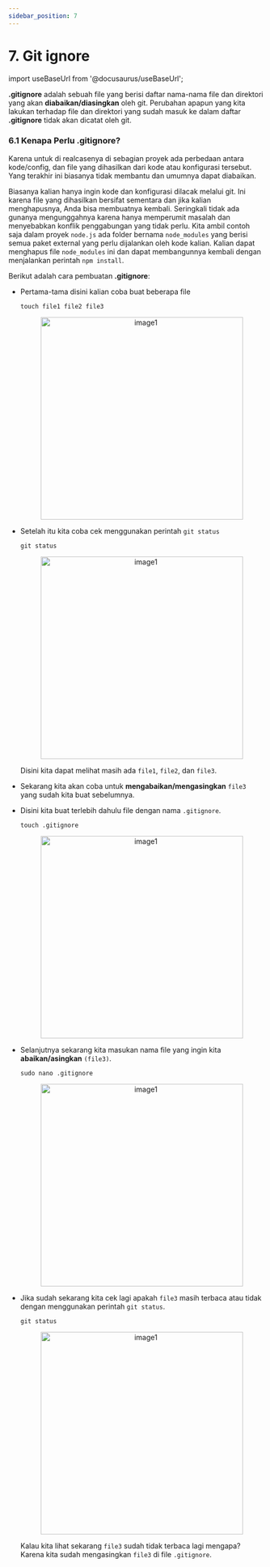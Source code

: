 ```yaml
---
sidebar_position: 7
---
```


# 7. Git ignore

import useBaseUrl from '@docusaurus/useBaseUrl';

**.gitignore** adalah sebuah file yang berisi daftar nama-nama file dan direktori yang akan **diabaikan/diasingkan** oleh git. Perubahan apapun yang kita lakukan terhadap file dan direktori yang sudah masuk ke dalam daftar **.gitignore** tidak akan dicatat oleh git.

### 6.1 Kenapa Perlu .gitignore?
Karena untuk di realcasenya di sebagian proyek ada perbedaan antara kode/config, dan file yang dihasilkan dari kode atau konfigurasi tersebut. Yang terakhir ini biasanya tidak membantu dan umumnya dapat diabaikan.

Biasanya kalian hanya ingin kode dan konfigurasi dilacak melalui git. Ini karena file yang dihasilkan bersifat sementara dan jika kalian menghapusnya, Anda bisa membuatnya kembali. Seringkali tidak ada gunanya mengunggahnya karena hanya memperumit masalah dan menyebabkan konflik penggabungan yang tidak perlu. Kita ambil contoh saja dalam proyek `node.js` ada folder bernama `node_modules` yang berisi semua paket external yang perlu dijalankan oleh kode kalian. Kalian dapat menghapus file `node_modules` ini dan dapat membangunnya kembali dengan menjalankan perintah `npm install`.


Berikut adalah cara pembuatan **.gitignore**:

- Pertama-tama disini kalian coba buat beberapa file

    ```shell
    touch file1 file2 file3
    ```
  <center>
  <img alt="image1" src={useBaseUrl('img/docs/git11.png')} height="400px"/>
  </center>

- Setelah itu kita coba cek menggunakan perintah `git status` 

    ```shell
    git status
    ```
  <center>
  <img alt="image1" src={useBaseUrl('img/docs/git12.png')} height="400px"/>
  </center>

  Disini kita dapat melihat masih ada `file1`, `file2`, dan `file3`. 

- Sekarang kita akan coba untuk **mengabaikan/mengasingkan** `file3` yang sudah kita buat sebelumnya.
- Disini kita buat terlebih dahulu file dengan nama `.gitignore`.
    
    ```shell
    touch .gitignore
    ```
  <center>
  <img alt="image1" src={useBaseUrl('img/docs/git13.png')} height="400px"/>
  </center>

- Selanjutnya sekarang kita masukan nama file yang ingin kita **abaikan/asingkan** `(file3)`.

    ```shell
    sudo nano .gitignore
    ```
  <center>
  <img alt="image1" src={useBaseUrl('img/docs/git14.png')} height="400px"/>
  </center>  

- Jika sudah sekarang kita cek lagi apakah `file3` masih terbaca atau tidak dengan menggunakan perintah `git status`.

    ```shell
    git status
    ```

  <center>
  <img alt="image1" src={useBaseUrl('img/docs/git15.png')} height="400px"/>
  </center>

    Kalau kita lihat sekarang `file3` sudah tidak terbaca lagi mengapa? Karena kita sudah mengasingkan `file3` di file `.gitignore`. 